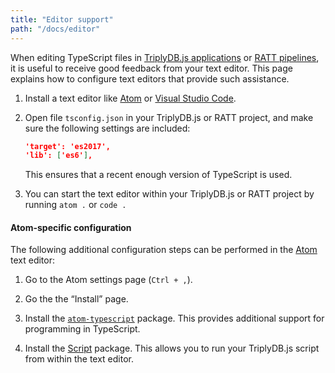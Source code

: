 ```yaml
---
title: "Editor support"
path: "/docs/editor"
---
```


When editing TypeScript files in [TriplyDB.js applications](../triplydb-js) or [RATT pipelines](../ratt), it is useful to receive good feedback from your text editor.  This page explains how to configure text editors that provide such assistance.

1. Install a text editor like [Atom](https://atom.io) or [Visual Studio Code](https://code.visualstudio.com).

2. Open file `tsconfig.json` in your TriplyDB.js or RATT project, and make sure the following settings are included:

   ```json
   'target': 'es2017',
   'lib': ['es6'],
   ```

   This ensures that a recent enough version of TypeScript is used.

3. You can start the text editor within your TriplyDB.js or RATT project by running `atom .` or `code .`

#### Atom-specific configuration

The following additional configuration steps can be performed in the [Atom](https://atom.io) text editor:

1. Go to the Atom settings page (`Ctrl + ,`).

2. Go the the “Install” page.

3. Install the [`atom-typescript`](https://atom.io/packages/atom-typescript) package.  This provides additional support for programming in TypeScript.

4. Install the [Script](https://atom.io/packages/script) package.  This allows you to run your TriplyDB.js script from within the text editor.
